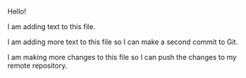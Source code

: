 Hello!

I am adding text to this file.

I am adding more text to this file so I can make a second commit to Git.

I am making more changes to this file so I can push the changes to my remote repository.
